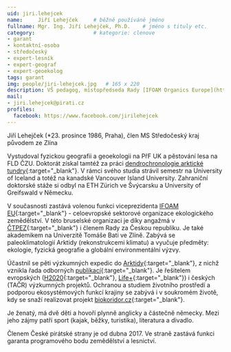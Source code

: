 ```yaml
---
uid: jiri.lehejcek
name:     Jiří Lehejček  	# běžně používáné jméno
fullname: Mgr. Ing. Jiří Lehejček, Ph.D.  	# jméno s tituly etc.
category:                   # kategorie: clenove
- garant
- kontaktní-osoba
- středočeský
- expert-lesník
- expert-geograf
- expert-geoekolog
tags: garant
img: people/jiri-lehejcek.jpg   # 165 x 220
description: VŠ pedagog, místopředseda Rady [IFOAM Organics Europe](https://www.organicseurope.bio/), předseda [České technologické platformy pro ekologické zemědělství](https://www.ctpz.cz/)  # kratký popis, max 160 znaků
mail:
- jiri.lehejcek@pirati.cz
profiles:
  facebook: https://www.facebook.com/jirilehejcek
---
```

Jiří Lehejček (*23. prosince 1986, Praha), člen MS Středočeský kraj původem ze Zlína

Vystudoval fyzickou geografii a geoekologii na PřF UK a pěstování lesa na FLD ČZU. Doktorát získal tamtéž za práci [dendrochronologie arktické tundry](http://invenio.nusl.cz/record/261417?ln=cs){:target="_blank"}. V rámci svého studia strávil semestr na University of Iceland a totéž na kanadské Vancouver Island University. Zahraniční doktorské stáže si odbyl na ETH Zürich ve Švýcarsku a University of Greifswald v Německu.

V současnosti zastává volenou funkci viceprezidenta [IFOAM EU](https://www.ifoam-eu.org/en/about-us/board-members){:target="_blank"} - celoevropské sektorové organizace ekologického zemědělství. V této bruselské organizaci je díky angažmá v [ČTPEZ](https://www.ctpez.cz/){:target="_blank"} i členem Rady za Českou republiku. Je také akademikem na Univerzitě Tomáše Bati ve Zlíně. Zabývá se paleoklimatologií Arktidy (rekonstrukcemi klimatu) a vyučuje předměty: ekologie, fyzická geografie a globální environmentální výzvy.

Účastnil se pěti výzkumných expedic do [Arktidy](http://www.lehejcek-cestopisy.cz/o-mne){:target="_blank"}, z nichž vznikla řada odborných [publikací](https://www.researchgate.net/profile/Jiri_Lehejcek){:target="_blank"}. Je řešitelem evropských ([H2020](https://www.nextfood-project.eu/){:target="_blank"}, [Life+](http://www.ochranaprirody.cz/pece-o-prirodu-a-krajinu/programy-eu/life/ze-zivota-hmyzu/){:target="_blank"}) i českých (TAČR) výzkumných projektů. Ochranou a studiem životního prostředí a podporou ekosystémových funkcí krajiny se zabývá i v soukromém životě, kdy se snaží realizovat projekt [biokoridor.cz](http://www.envipor.cz/biokoridorcz.html){:target="_blank"}.

Je ženatý, má dvě děti a hovoří plynně anglicky a částečně německy. Mezi jeho zájmy patří sport (kajak, běžky, turistika), literatura a divadlo.

Členem České pirátské strany je od dubna 2017. Ve straně zastává funkci garanta programového bodu zemědělství a lesnictví.
